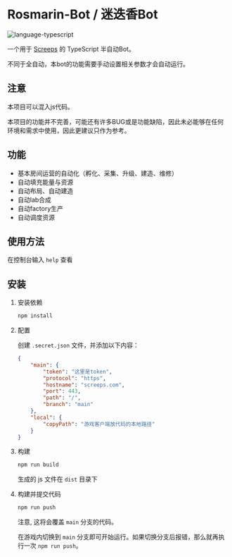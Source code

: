 # Rosmarin-Bot / 迷迭香Bot

![language-typescript](https://img.shields.io/badge/language-typescript-3178c6)

一个用于 [Screeps](https://screeps.com/) 的 TypeScript 半自动Bot。

不同于全自动，本bot的功能需要手动设置相关参数才会自动运行。

## 注意

本项目可以混入js代码。

本项目的功能并不完善，可能还有许多BUG或是功能缺陷，因此未必能够在任何环境和需求中使用，因此更建议只作为参考。


## 功能

- 基本房间运营的自动化（孵化、采集、升级、建造、维修）
- 自动填充能量与资源
- 自动布局、自动建造
- 自动lab合成
- 自动factory生产
- 自动调度资源

## 使用方法

在控制台输入 `help` 查看

## 安装

1. 安装依赖

    ```bash
    npm install
    ```

2. 配置

    创建 `.secret.json` 文件，并添加以下内容：

    ```json
    {
        "main": {
            "token": "这里是token",
            "protocol": "https",
            "hostname": "screeps.com",
            "port": 443,
            "path": "/",
            "branch": "main"
        },
        "local": {
            "copyPath": "游戏客户端放代码的本地路径"
        }
    }
    ```

3. 构建

    ```bash
    npm run build
    ```

    生成的 js 文件在 `dist` 目录下

4. 构建并提交代码

    ```bash
    npm run push
    ```

    注意, 这将会覆盖 `main` 分支的代码。

    在游戏内切换到 `main` 分支即可开始运行。如果切换分支后报错，那么就再执行一次 `npm run push`。


